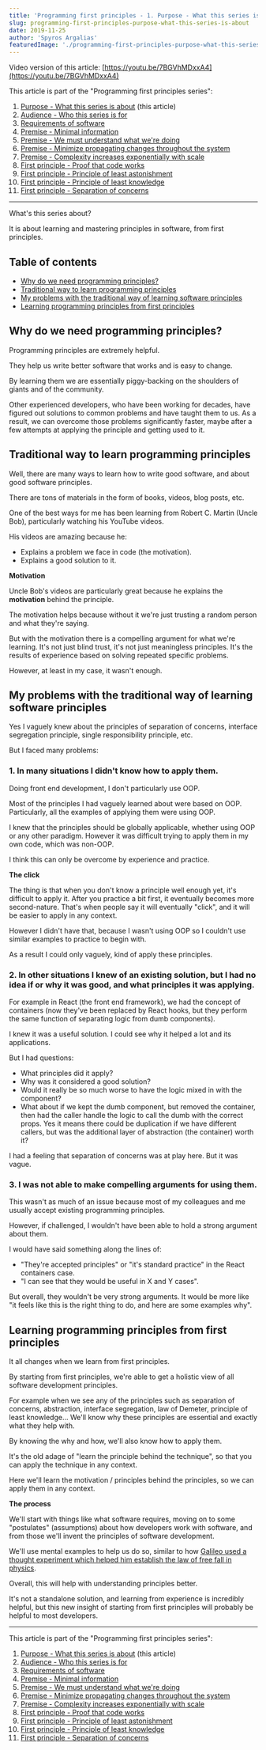```yaml
---
title: 'Programming first principles - 1. Purpose - What this series is about'
slug: programming-first-principles-purpose-what-this-series-is-about
date: 2019-11-25
author: 'Spyros Argalias'
featuredImage: './programming-first-principles-purpose-what-this-series-is-about.png'
---
```


Video version of this article: [https://youtu.be/7BGVhMDxxA4](https://youtu.be/7BGVhMDxxA4)

This article is part of the "Programming first principles series":
1. [Purpose - What this series is about](/blog/programming-first-principles-purpose-what-this-series-is-about/) (this article)
2. [Audience - Who this series is for](/blog/programming-first-principles-audience-who-this-series-is-for/)
3. [Requirements of software](/blog/programming-first-principles-requirements-of-software/)
4. [Premise - Minimal information](/blog/programming-first-principles-premise-minimal-information/)
5. [Premise - We must understand what we're doing](/blog/programming-first-principles-premise-we-must-understand-what-were-doing/)
6. [Premise - Minimize propagating changes throughout the system](/blog/programming-first-principles-premise-minimize-propagating-changes/)
7. [Premise - Complexity increases exponentially with scale](/blog/programming-first-principles-premise-complexity-increases-exponentially-with-scale/)
8. [First principle - Proof that code works](/blog/programming-first-principles-first-principle-proof-that-code-works/)
9. [First principle - Principle of least astonishment](/blog/programming-first-principles-first-principle-principle-of-least-astonishment/)
10. [First principle - Principle of least knowledge](/blog/programming-first-principles-first-principle-principle-of-least-knowledge/)
11. [First principle - Separation of concerns](/blog/programming-first-principles-first-principle-separation-of-concerns/)

---

What's this series about?

It is about learning and mastering principles in software, from first principles.

## Table of contents

- [Why do we need programming principles?](#why-do-we-need-programming-principles)
- [Traditional way to learn programming principles](#traditional-way-to-learn-programming-principles)
- [My problems with the traditional way of learning software principles](#my-problems-with-the-traditional-way-of-learning-software-principles)
- [Learning programming principles from first principles](#learning-programming-principles-from-first-principles)

## Why do we need programming principles?

Programming principles are extremely helpful.

They help us write better software that works and is easy to change.

By learning them we are essentially piggy-backing on the shoulders of giants and of the community.

Other experienced developers, who have been working for decades, have figured out solutions to common problems and have taught them to us. As a result, we can overcome those problems significantly faster, maybe after a few attempts at applying the principle and getting used to it.

## Traditional way to learn programming principles

Well, there are many ways to learn how to write good software, and about good software principles.

There are tons of materials in the form of books, videos, blog posts, etc.

One of the best ways for me has been learning from Robert C. Martin (Uncle Bob), particularly watching his YouTube videos.

His videos are amazing because he:

- Explains a problem we face in code (the motivation).
- Explains a good solution to it.

**Motivation**

Uncle Bob's videos are particularly great because he explains the **motivation** behind the principle.

The motivation helps because without it we're just trusting a random person and what they're saying.

But with the motivation there is a compelling argument for what we're learning. It's not just blind trust, it's not just meaningless principles. It's the results of experience based on solving repeated specific problems.

However, at least in my case, it wasn't enough.

## My problems with the traditional way of learning software principles

Yes I vaguely knew about the principles of separation of concerns, interface segregation principle, single responsibility principle, etc.

But I faced many problems:

### 1. In many situations I didn't know how to apply them.

Doing front end development, I don't particularly use OOP.

Most of the principles I had vaguely learned about were based on OOP. Particularly, all the examples of applying them were using OOP.

I knew that the principles should be globally applicable, whether using OOP or any other paradigm. However it was difficult trying to apply them in my own code, which was non-OOP.

I think this can only be overcome by experience and practice.

**The click**

The thing is that when you don't know a principle well enough yet, it's difficult to apply it. After you practice a bit first, it eventually becomes more second-nature. That's when people say it will eventually "click", and it will be easier to apply in any context.

However I didn't have that, because I wasn't using OOP so I couldn't use similar examples to practice to begin with.

As a result I could only vaguely, kind of apply these principles.

### 2. In other situations I knew of an existing solution, but I had no idea if or why it was good, and what principles it was applying.

For example in React (the front end framework), we had the concept of containers (now they've been replaced by React hooks, but they perform the same function of separating logic from dumb components).

I knew it was a useful solution. I could see why it helped a lot and its applications.

But I had questions:

- What principles did it apply?
- Why was it considered a good solution?
- Would it really be so much worse to have the logic mixed in with the component?
- What about if we kept the dumb component, but removed the container, then had the caller handle the logic to call the dumb with the correct props. Yes it means there could be duplication if we have different callers, but was the additional layer of abstraction (the container) worth it?

I had a feeling that separation of concerns was at play here. But it was vague.

### 3. I was not able to make compelling arguments for using them.

This wasn't as much of an issue because most of my colleagues and me usually accept existing programming principles.

However, if challenged, I wouldn't have been able to hold a strong argument about them.

I would have said something along the lines of:

- "They're accepted principles" or "it's standard practice" in the React containers case.
- "I can see that they would be useful in X and Y cases".

But overall, they wouldn't be very strong arguments. It would be more like "it feels like this is the right thing to do, and here are some examples why".

## Learning programming principles from first principles

It all changes when we learn from first principles.

By starting from first principles, we're able to get a holistic view of all software development principles.

For example when we see any of the principles such as separation of concerns, abstraction, interface segregation, law of Demeter, principle of least knowledge... We'll know why these principles are essential and exactly what they help with.

By knowing the why and how, we'll also know how to apply them.

It's the old adage of "learn the principle behind the technique", so that you can apply the technique in any context.

Here we'll learn the motivation / principles behind the principles, so we can apply them in any context.

**The process**

We'll start with things like what software requires, moving on to some "postulates" (assumptions) about how developers work with software, and from those we'll invent the principles of software development.

We'll use mental examples to help us do so, similar to how [Galileo used a thought experiment which helped him establish the law of free fall in physics](https://en.wikipedia.org/wiki/Galileo%27s_Leaning_Tower_of_Pisa_experiment).

Overall, this will help with understanding principles better.

It's not a standalone solution, and learning from experience is incredibly helpful, but this new insight of starting from first principles will probably be helpful to most developers.

---

This article is part of the "Programming first principles series":
1. [Purpose - What this series is about](/blog/programming-first-principles-purpose-what-this-series-is-about/) (this article)
2. [Audience - Who this series is for](/blog/programming-first-principles-audience-who-this-series-is-for/)
3. [Requirements of software](/blog/programming-first-principles-requirements-of-software/)
4. [Premise - Minimal information](/blog/programming-first-principles-premise-minimal-information/)
5. [Premise - We must understand what we're doing](/blog/programming-first-principles-premise-we-must-understand-what-were-doing/)
6. [Premise - Minimize propagating changes throughout the system](/blog/programming-first-principles-premise-minimize-propagating-changes/)
7. [Premise - Complexity increases exponentially with scale](/blog/programming-first-principles-premise-complexity-increases-exponentially-with-scale/)
8. [First principle - Proof that code works](/blog/programming-first-principles-first-principle-proof-that-code-works/)
9. [First principle - Principle of least astonishment](/blog/programming-first-principles-first-principle-principle-of-least-astonishment/)
10. [First principle - Principle of least knowledge](/blog/programming-first-principles-first-principle-principle-of-least-knowledge/)
11. [First principle - Separation of concerns](/blog/programming-first-principles-first-principle-separation-of-concerns/)
